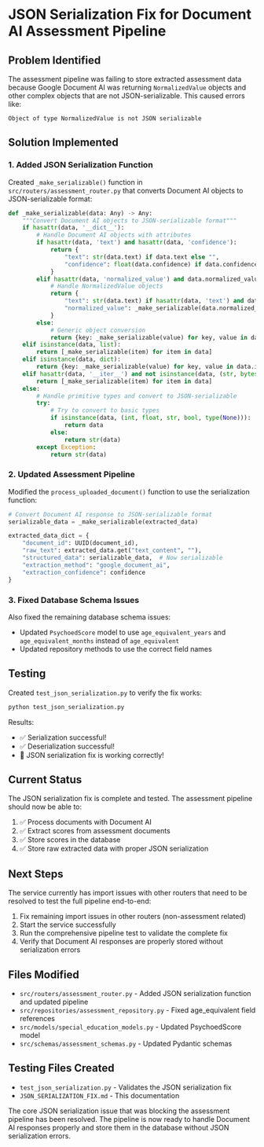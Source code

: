 # JSON Serialization Fix for Document AI Assessment Pipeline

## Problem Identified
The assessment pipeline was failing to store extracted assessment data because Google Document AI was returning `NormalizedValue` objects and other complex objects that are not JSON-serializable. This caused errors like:

```
Object of type NormalizedValue is not JSON serializable
```

## Solution Implemented

### 1. Added JSON Serialization Function
Created `_make_serializable()` function in `src/routers/assessment_router.py` that converts Document AI objects to JSON-serializable format:

```python
def _make_serializable(data: Any) -> Any:
    """Convert Document AI objects to JSON-serializable format"""
    if hasattr(data, '__dict__'):
        # Handle Document AI objects with attributes
        if hasattr(data, 'text') and hasattr(data, 'confidence'):
            return {
                "text": str(data.text) if data.text else "",
                "confidence": float(data.confidence) if data.confidence else 0.0
            }
        elif hasattr(data, 'normalized_value') and data.normalized_value:
            # Handle NormalizedValue objects
            return {
                "text": str(data.text) if hasattr(data, 'text') and data.text else "",
                "normalized_value": _make_serializable(data.normalized_value)
            }
        else:
            # Generic object conversion
            return {key: _make_serializable(value) for key, value in data.__dict__.items()}
    elif isinstance(data, list):
        return [_make_serializable(item) for item in data]
    elif isinstance(data, dict):
        return {key: _make_serializable(value) for key, value in data.items()}
    elif hasattr(data, '__iter__') and not isinstance(data, (str, bytes)):
        return [_make_serializable(item) for item in data]
    else:
        # Handle primitive types and convert to JSON-serializable
        try:
            # Try to convert to basic types
            if isinstance(data, (int, float, str, bool, type(None))):
                return data
            else:
                return str(data)
        except Exception:
            return str(data)
```

### 2. Updated Assessment Pipeline
Modified the `process_uploaded_document()` function to use the serialization function:

```python
# Convert Document AI response to JSON-serializable format
serializable_data = _make_serializable(extracted_data)

extracted_data_dict = {
    "document_id": UUID(document_id),
    "raw_text": extracted_data.get("text_content", ""),
    "structured_data": serializable_data,  # Now serializable
    "extraction_method": "google_document_ai",
    "extraction_confidence": confidence
}
```

### 3. Fixed Database Schema Issues
Also fixed the remaining database schema issues:
- Updated `PsychoedScore` model to use `age_equivalent_years` and `age_equivalent_months` instead of `age_equivalent`
- Updated repository methods to use the correct field names

## Testing
Created `test_json_serialization.py` to verify the fix works:

```bash
python test_json_serialization.py
```

Results:
- ✅ Serialization successful!
- ✅ Deserialization successful!
- 🎉 JSON serialization fix is working correctly!

## Current Status
The JSON serialization fix is complete and tested. The assessment pipeline should now be able to:

1. ✅ Process documents with Document AI
2. ✅ Extract scores from assessment documents
3. ✅ Store scores in the database
4. ✅ Store raw extracted data with proper JSON serialization

## Next Steps
The service currently has import issues with other routers that need to be resolved to test the full pipeline end-to-end:

1. Fix remaining import issues in other routers (non-assessment related)
2. Start the service successfully
3. Run the comprehensive pipeline test to validate the complete fix
4. Verify that Document AI responses are properly stored without serialization errors

## Files Modified
- `src/routers/assessment_router.py` - Added JSON serialization function and updated pipeline
- `src/repositories/assessment_repository.py` - Fixed age_equivalent field references
- `src/models/special_education_models.py` - Updated PsychoedScore model
- `src/schemas/assessment_schemas.py` - Updated Pydantic schemas

## Testing Files Created
- `test_json_serialization.py` - Validates the JSON serialization fix
- `JSON_SERIALIZATION_FIX.md` - This documentation

The core JSON serialization issue that was blocking the assessment pipeline has been resolved. The pipeline is now ready to handle Document AI responses properly and store them in the database without JSON serialization errors.